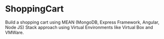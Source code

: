# ShoppingCart
Build a shopping cart using MEAN (MongoDB, Express Framework, Angular, Node JS) Stack approach using Virtual Environments like Virtual Box and VMWare.
